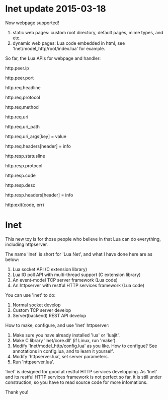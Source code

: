 # lnet update 2015-03-18
Now webpage supported!

1. static web pages: custom root directory, default pages, mime types, and etc.
2. dynamic web pages: Lua code embedded in html, see 'lnet/model_http/root/index.lua' for example.

So far, the Lua APIs for webpage and handler:

http.peer.ip

http.peer.port

http.req.headline

http.req.protocol

http.req.method

http.req.uri

http.req.uri_path

http.req.uri_args[key] = value

http.req.headers[header] = info

http.resp.statusline

http.resp.protocol

http.resp.code

http.resp.desc

http.resp.headers[header] = info

http:exit(code, err)

# lnet
This new toy is for those people who believe in that Lua can do everything, including httpserver.

The name 'lnet' is short for 'Lua Net', and what I have done here are as below:

1. Lua socket API (C extension library)
2. Lua IO poll API with multi-thread support (C extension library)
3. An event-model TCP server framework (Lua code)
4. An httpserver with restful HTTP services framework (Lua code)

You can use 'lnet' to do:

1. Normal socket develop
2. Custom TCP server develop
3. Server(backend) REST API develop

How to make, configure, and use 'lnet' httpserver:

1. Make sure you have already installed 'lua' or 'luajit'.
2. Make C library 'lnet/core.dll' (if Linux, run 'make').
3. Modify 'lnet/model_http/config.lua' as you like. How to configue? See annotations in config.lua, and to learn it yourself.
4. Modify 'httpserver.lua', set server parameters.
5. Run 'httpserver.lua'.

'lnet' is designed for good at restful HTTP services developping. As 'lnet' and its restful HTTP services framework is not perfect so far, it is still under construction, so you have to read source code for more infomations.

Thank you!
